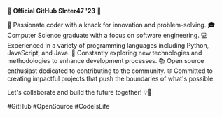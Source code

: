 🌟 **Official GitHub SInter47 '23** 🌟

🚀 Passionate coder with a knack for innovation and problem-solving.
🎓 Computer Science graduate with a focus on software engineering.
💻 Experienced in a variety of programming languages including Python, JavaScript, and Java.
🔧 Constantly exploring new technologies and methodologies to enhance development processes.
📚 Open source enthusiast dedicated to contributing to the community.
🌐 Committed to creating impactful projects that push the boundaries of what's possible.

Let's collaborate and build the future together! 💡🌈

#GitHub #OpenSource #CodeIsLife

```

```
